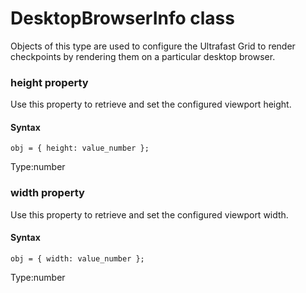 # DesktopBrowserInfo class
Objects of this type are used to configure the Ultrafast Grid to render checkpoints by rendering them on a particular desktop browser.


 
 ### height property
Use this property to retrieve and set the configured viewport height.

#### Syntax 
 ``` 
obj = { height: value_number };
 ``` 
 
 Type:number 
 ### width property
Use this property to retrieve and set the configured viewport width.

#### Syntax 
 ``` 
obj = { width: value_number };
 ``` 
 
 Type:number